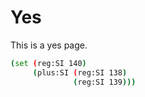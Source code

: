 # Yes

This is a yes page.

```bash
(set (reg:SI 140)
     (plus:SI (reg:SI 138)
              (reg:SI 139)))

```

